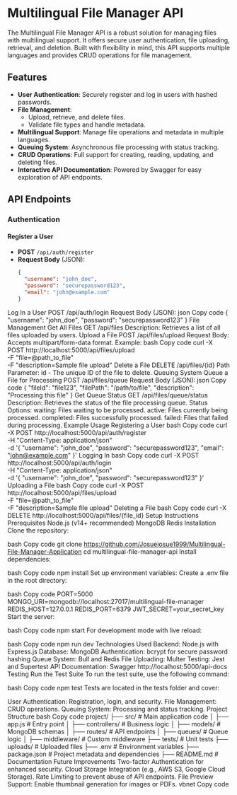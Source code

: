 # Multilingual File Manager API

The Multilingual File Manager API is a robust solution for managing files with multilingual support. It offers secure user authentication, file uploading, retrieval, and deletion. Built with flexibility in mind, this API supports multiple languages and provides CRUD operations for file management.

## Features

- **User Authentication**: Securely register and log in users with hashed passwords.
- **File Management**:
  - Upload, retrieve, and delete files.
  - Validate file types and handle metadata.
- **Multilingual Support**: Manage file operations and metadata in multiple languages.
- **Queuing System**: Asynchronous file processing with status tracking.
- **CRUD Operations**: Full support for creating, reading, updating, and deleting files.
- **Interactive API Documentation**: Powered by Swagger for easy exploration of API endpoints.

## API Endpoints

### Authentication

#### Register a User
- **POST** `/api/auth/register`
- **Request Body** (JSON):
  ```json
  {
    "username": "john_doe",
    "password": "securepassword123",
    "email": "john@example.com"
  }
Log In a User
POST /api/auth/login
Request Body (JSON):
json
Copy code
{
  "username": "john_doe",
  "password": "securepassword123"
}
File Management
Get All Files
GET /api/files
Description: Retrieves a list of all files uploaded by users.
Upload a File
POST /api/files/upload
Request Body: Accepts multipart/form-data format.
Example:
bash
Copy code
curl -X POST http://localhost:5000/api/files/upload \
     -F "file=@path_to_file" \
     -F "description=Sample file upload"
Delete a File
DELETE /api/files/{id}
Path Parameter: id - The unique ID of the file to delete.
Queuing System
Queue a File for Processing
POST /api/files/queue
Request Body (JSON):
json
Copy code
{
  "fileId": "file123",
  "filePath": "/path/to/file",
  "description": "Processing this file"
}
Get Queue Status
GET /api/files/queue/status
Description: Retrieves the status of the file processing queue.
Status Options:
waiting: Files waiting to be processed.
active: Files currently being processed.
completed: Files successfully processed.
failed: Files that failed during processing.
Example Usage
Registering a User
bash
Copy code
curl -X POST http://localhost:5000/api/auth/register \
     -H "Content-Type: application/json" \
     -d '{
           "username": "john_doe",
           "password": "securepassword123",
           "email": "john@example.com"
         }'
Logging In
bash
Copy code
curl -X POST http://localhost:5000/api/auth/login \
     -H "Content-Type: application/json" \
     -d '{
           "username": "john_doe",
           "password": "securepassword123"
         }'
Uploading a File
bash
Copy code
curl -X POST http://localhost:5000/api/files/upload \
     -F "file=@path_to_file" \
     -F "description=Sample file upload"
Deleting a File
bash
Copy code
curl -X DELETE http://localhost:5000/api/files/{file_id}
Setup Instructions
Prerequisites
Node.js (v14+ recommended)
MongoDB
Redis
Installation
Clone the repository:

bash
Copy code
git clone https://github.com/Josuejosue1999/Multilingual-File-Manager-Application
cd multilingual-file-manager-api
Install dependencies:

bash
Copy code
npm install
Set up environment variables: Create a .env file in the root directory:

bash
Copy code
PORT=5000
MONGO_URI=mongodb://localhost:27017/multilingual-file-manager
REDIS_HOST=127.0.0.1
REDIS_PORT=6379
JWT_SECRET=your_secret_key
Start the server:

bash
Copy code
npm start
For development mode with live reload:

bash
Copy code
npm run dev
Technologies Used
Backend: Node.js with Express.js
Database: MongoDB
Authentication: bcrypt for secure password hashing
Queue System: Bull and Redis
File Uploading: Multer
Testing: Jest and Supertest
API Documentation: Swagger http://localhost:5000/api-docs
Testing
Run the Test Suite
To run the test suite, use the following command:

bash
Copy code
npm test
Tests are located in the tests folder and cover:

User Authentication: Registration, login, and security.
File Management: CRUD operations.
Queuing System: Processing and status tracking.
Project Structure
bash
Copy code
project/
├── src/                  # Main application code
│   ├── app.js            # Entry point
│   ├── controllers/      # Business logic
│   ├── models/           # MongoDB schemas
│   ├── routes/           # API endpoints
│   ├── queues/           # Queue logic
│   ├── middleware/       # Custom middleware
├── tests/                # Unit tests
├── uploads/              # Uploaded files
├── .env                  # Environment variables
├── package.json          # Project metadata and dependencies
├── README.md             # Documentation
Future Improvements
Two-factor Authentication for enhanced security.
Cloud Storage Integration (e.g., AWS S3, Google Cloud Storage).
Rate Limiting to prevent abuse of API endpoints.
File Preview Support: Enable thumbnail generation for images or PDFs.
vbnet
Copy code
